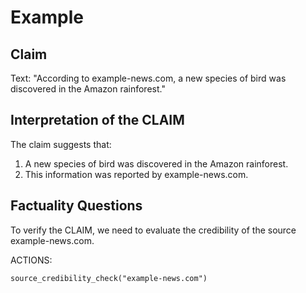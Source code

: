 # Example

## Claim
Text: "According to example-news.com, a new species of bird was discovered in the Amazon rainforest."

## Interpretation of the CLAIM
The claim suggests that:
1. A new species of bird was discovered in the Amazon rainforest.
2. This information was reported by example-news.com.

## Factuality Questions
To verify the CLAIM, we need to evaluate the credibility of the source example-news.com.

ACTIONS:
```
source_credibility_check("example-news.com")
```